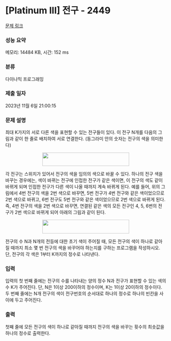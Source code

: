 # [Platinum III] 전구 - 2449 

[문제 링크](https://www.acmicpc.net/problem/2449) 

### 성능 요약

메모리: 14484 KB, 시간: 152 ms

### 분류

다이나믹 프로그래밍

### 제출 일자

2023년 11월 6일 21:00:15

### 문제 설명

<p>최대 K가지의 서로 다른 색을 표현할 수 있는 전구들이 있다. 이 전구 N개를 다음의 그림과 같이 한 줄로 배치하여 서로 연결한다. (동그라미 안의 숫자는 전구의 색을 의미한다)</p>

<p style="text-align: center;"><img alt="" src="https://upload.acmicpc.net/e26b54ab-f266-4fd6-9499-49bbc9b4b5d1/-/preview/" style="width: 272px; height: 42px;"></p>

<p>각 전구는 스위치가 있어서 전구의 색을 임의의 색으로 바꿀 수 있다. 하나의 전구 색을 바꾸는 경우에는, 색이 바뀌는 전구에 인접한 전구가 같은 색이면, 이 전구의 색도 같이 바뀌게 되며 인접한 전구가 다른 색이 나올 때까지 계속 바뀌게 된다. 예를 들어, 위의 그림에서 4번 전구의 색을 2번 색으로 바꾸면, 5번 전구가 4번 전구와 같은 색이었으므로 2번 색으로 바뀌고, 6번 전구도 5번 전구와 같은 색이었으므로 2번 색으로 바뀌게 된다. 즉, 4번 전구의 색을 2번 색으로 바꾸면, 연결된 같은 색의 모든 전구인 4, 5, 6번의 전구가 2번 색으로 바뀌게 되어 아래의 그림과 같이 된다.</p>

<p style="text-align: center;"><img alt="" src="https://upload.acmicpc.net/beb9f162-a3dd-4ab7-b111-5f70af86c750/-/preview/" style="width: 272px; height: 43px;"></p>

<p>전구의 수 N과 N개의 전등에 대한 초기 색이 주어질 때, 모든 전구의 색이 하나로 같아질 때까지 최소 몇 번 전구의 색을 바꾸어야 하는지를 구하는 프로그램을 작성하시오. 단, 전구의 각 색은 1부터 K까지의 정수로 나타낸다.</p>

### 입력 

 <p>입력의 첫 번째 줄에는 전구의 수를 나타내는 양의 정수 N과 전구가 표현할 수 있는 색의 수 K가 주어진다. 단, N은 1이상 200이하의 정수이며, K는 1이상 20이하의 정수이다. 두 번째 줄에는 N개 전구의 색이 전구번호의 순서대로 하나의 정수로 하나의 빈칸을 사이에 두고 주어진다.</p>

### 출력 

 <p>첫째 줄에 모든 전구의 색이 하나로 같아질 때까지 전구의 색을 바꾸는 횟수의 최솟값을 하나의 정수로 출력한다.</p>


